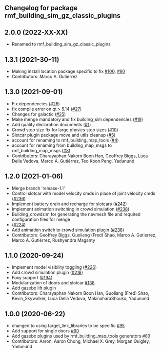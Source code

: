## Changelog for package rmf\_building\_sim\_gz\_classic\_plugins

2.0.0 (2022-XX-XX)
------------------
* Renamed to rmf\_building\_sim\_gz\_classic\_plugins

1.3.1 (2021-30-11)
------------------
* Making install location package specific to fix [\#100](https://github.com/open-rmf/rmf/issues/100). [#60](https://github.com/open-rmf/rmf_simulation/pull/60)
* Contributors: Marco A. Gutierrez

1.3.0 (2021-09-01)
------------------
* Fix dependencies ([\#26](https://github.com/open-rmf/rmf_simulation/issues/26))
* fix compile error on qt \> 5.14 ([\#27](https://github.com/open-rmf/rmf_simulation/issues/27))
* Changes for galactic ([\#25](https://github.com/open-rmf/rmf_simulation/issues/25))
* Make menge mandatory and fix building\_sim dependencies ([\#19](https://github.com/open-rmf/rmf_simulation/issues/19))
* Add quality declaration documents ([\#1](https://github.com/open-rmf/rmf_simulation/issues/1))
* Crowd step size fix for large physics step sizes ([\#10](https://github.com/open-rmf/rmf_simulation/issues/10))
* Slotcar plugin package move and utils cleanup ([\#5](https://github.com/open-rmf/rmf_simulation/issues/5))
* account for renaming to rmf\_building\_map\_tools ([\#4](https://github.com/open-rmf/rmf_simulation/issues/4))
* account for renaming from building\_map\_msgs to rmf\_building\_map\_msgs ([\#3](https://github.com/open-rmf/rmf_simulation/issues/3))
* Contributors: Charayaphan Nakorn Boon Han, Geoffrey Biggs, Luca Della Vedova, Marco A. Gutiérrez, Teo Koon Peng, Yadunund

1.2.0 (2021-01-06)
------------------
* Merge branch \'release-1.1\'
* Control slotcar with model velocity cmds in place of joint velocity cmds ([\#236](https://github.com/osrf/traffic_editor/issues/236))
* Implement battery drain and recharge for slotcars ([\#242](https://github.com/osrf/traffic_editor/issues/242))
* Implement animation switching in crowd simulation ([\#238](https://github.com/osrf/traffic_editor/issues/238))
* Building\_crowdsim for generating the navmesh file and required configuration files for menge
*   ([\#224](https://github.com/osrf/traffic_editor/issues/224))
* Add animation switch to crowd simulation plugin ([\#238](https://github.com/osrf/traffic_editor/pull/238))
* Contributors: Geoffrey Biggs, Guoliang (Fred) Shao, Marco A. Gutierrez, Marco A. Gutiérrez, Rushyendra Maganty

1.1.0 (2020-09-24)
------------------
* Implement model visibility toggling ([\#226](https://github.com/osrf/traffic_editor/issues/226))
* Add crowd simulation plugin ([\#218](https://github.com/osrf/traffic_editor/issues/218))
* Foxy support ([\#194](https://github.com/osrf/traffic_editor/issues/194))
* Modularization of doors and slotcar [\#138](https://github.com/osrf/traffic_editor/issues/138)
* Add gazebo lift plugin
* Contributors: Charayaphan Nakorn Boon Han, Guoliang (Fred) Shao, Kevin\_Skywalker, Luca Della Vedova, MakinoharaShouko, Yadunund

1.0.0 (2020-06-22)
------------------
* changed to using target\_link\_libraries to be specific [\#95](https://github.com/osrf/traffic_editor/issues/95)
* Add support for single doors [\#90](https://github.com/osrf/traffic_editor/issues/90)
* Add gazebo plugins used by rmf\_building\_map\_tools generators [#89](https://github.com/osrf/traffic_editor/issues/89)
* Contributors: Aaron, Aaron Chong, Michael X. Grey, Morgan Quigley, Yadunund
